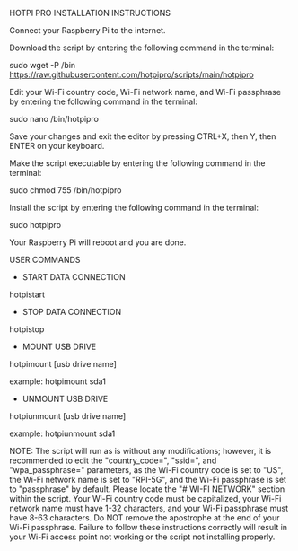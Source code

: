 HOTPI PRO INSTALLATION INSTRUCTIONS

Connect your Raspberry Pi to the internet.

Download the script by entering the following command in the terminal:

sudo wget -P /bin https://raw.githubusercontent.com/hotpipro/scripts/main/hotpipro

Edit your Wi-Fi country code, Wi-Fi network name, and Wi-Fi passphrase by entering the following command in the terminal:

sudo nano /bin/hotpipro

Save your changes and exit the editor by pressing CTRL+X, then Y, then ENTER on your keyboard.

Make the script executable by entering the following command in the terminal:

sudo chmod 755 /bin/hotpipro

Install the script by entering the following command in the terminal:

sudo hotpipro

Your Raspberry Pi will reboot and you are done.

USER COMMANDS

- START DATA CONNECTION

hotpistart

- STOP DATA CONNECTION

hotpistop

- MOUNT USB DRIVE

hotpimount [usb drive name]

example: hotpimount sda1

- UNMOUNT USB DRIVE

hotpiunmount [usb drive name]

example: hotpiunmount sda1

NOTE: The script will run as is without any modifications; however, it is recommended to edit the "country_code=", "ssid=", and "wpa_passphrase=" parameters, as the Wi-Fi country code is set to "US", the Wi-Fi network name is set to "RPI-5G", and the Wi-Fi passphrase is set to "passphrase" by default. Please locate the "# WI-FI NETWORK" section within the script. Your Wi-Fi country code must be capitalized, your Wi-Fi network name must have 1-32 characters, and your Wi-Fi passphrase must have 8-63 characters. Do NOT remove the apostrophe at the end of your Wi-Fi passphrase. Failure to follow these instructions correctly will result in your Wi-Fi access point not working or the script not installing properly.
